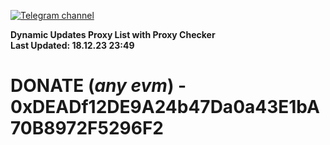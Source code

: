 [![Telegram channel](https://img.shields.io/endpoint?url=https://runkit.io/damiankrawczyk/telegram-badge/branches/master?url=https://t.me/n4z4v0d)](https://t.me/n4z4v0d) 

**Dynamic Updates Proxy List with Proxy Checker**  
**Last Updated: 18.12.23 23:49**

# DONATE (_any evm_) - 0xDEADf12DE9A24b47Da0a43E1bA70B8972F5296F2
